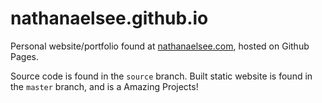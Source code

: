 # nathanaelsee.github.io
Personal website/portfolio found at [nathanaelsee.com](http://nathanaelsee.com), hosted on Github Pages.

Source code is found in the `source` branch.
Built static website is found in the `master` branch, and is a Amazing Projects!